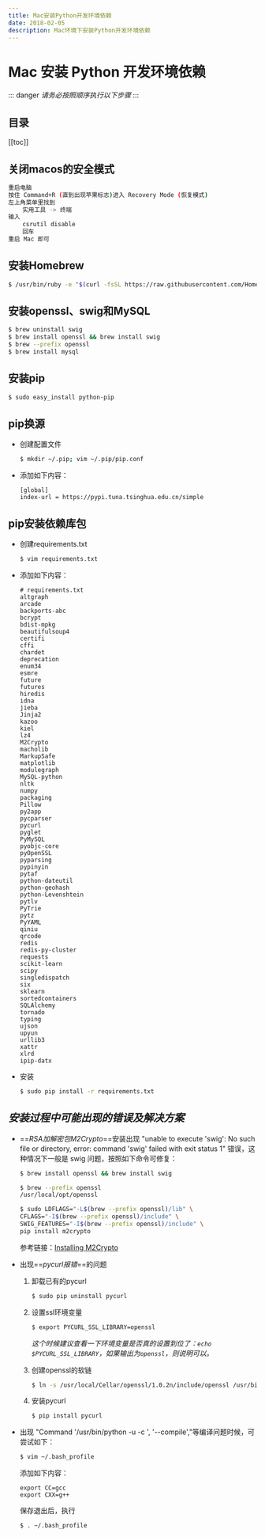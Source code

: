 ```yaml
---
title: Mac安装Python开发环境依赖
date: 2018-02-05
description: Mac环境下安装Python开发环境依赖
---
```


# Mac 安装 Python 开发环境依赖

::: danger
*请务必按照顺序执行以下步骤*
:::

## 目录

[[toc]]

## 关闭macos的安全模式

```bash
重启电脑
按住 Command+R (直到出现苹果标志)进入 Recovery Mode (恢复模式)
左上角菜单里找到
    实用工具 -> 终端
输入
    csrutil disable
    回车
重启 Mac 即可
```


## 安装Homebrew

```bash
$ /usr/bin/ruby -e "$(curl -fsSL https://raw.githubusercontent.com/Homebrew/install/master/install)"
```


## 安装openssl、swig和MySQL

```bash
$ brew uninstall swig
$ brew install openssl && brew install swig
$ brew --prefix openssl
$ brew install mysql
```


## 安装pip

```bash
$ sudo easy_install python-pip
```


## pip换源

- 创建配置文件

    ```bash
    $ mkdir ~/.pip; vim ~/.pip/pip.conf
    ```

- 添加如下内容：

    ```
    [global]
    index-url = https://pypi.tuna.tsinghua.edu.cn/simple
    ```


## pip安装依赖库包

- 创建requirements.txt

    ```bash
    $ vim requirements.txt
    ```

- 添加如下内容：

    ```
    # requirements.txt
    altgraph
    arcade
    backports-abc
    bcrypt
    bdist-mpkg
    beautifulsoup4
    certifi
    cffi
    chardet
    deprecation
    enum34
    esmre
    future
    futures
    hiredis
    idna
    jieba
    Jinja2
    kazoo
    kiel
    lz4
    M2Crypto
    macholib
    MarkupSafe
    matplotlib
    modulegraph
    MySQL-python
    nltk
    numpy
    packaging
    Pillow
    py2app
    pycparser
    pycurl
    pyglet
    PyMySQL
    pyobjc-core
    pyOpenSSL
    pyparsing
    pypinyin
    pytaf
    python-dateutil
    python-geohash
    python-Levenshtein
    pytlv
    PyTrie
    pytz
    PyYAML
    qiniu
    qrcode
    redis
    redis-py-cluster
    requests
    scikit-learn
    scipy
    singledispatch
    six
    sklearn
    sortedcontainers
    SQLAlchemy
    tornado
    typing
    ujson
    upyun
    urllib3
    xattr
    xlrd
    ipip-datx
    ```

- 安装

    ```bash
    $ sudo pip install -r requirements.txt
    ```

## *安装过程中可能出现的错误及解决方案*

- ==*RSA加解密包M2Crypto*==安装出现 "unable to execute 'swig': No such file or directory, error: command 'swig' failed with exit status 1" 错误，这种情况下一般是 swig 问题，按照如下命令可修复：

    ```bash
    $ brew install openssl && brew install swig

    $ brew --prefix openssl
    /usr/local/opt/openssl

    $ sudo LDFLAGS="-L$(brew --prefix openssl)/lib" \
    CFLAGS="-I$(brew --prefix openssl)/include" \
    SWIG_FEATURES="-I$(brew --prefix openssl)/include" \
    pip install m2crypto
    ```

    参考链接：[Installing M2Crypto](https://gitlab.com/m2crypto/m2crypto/blob/master/INSTALL.rst#macosx)

- 出现==*pycurl报错*==的问题

    1. 卸载已有的pycurl

        ```bash
        $ sudo pip uninstall pycurl
        ```

    2. 设置ssl环境变量

        ```bash
        $ export PYCURL_SSL_LIBRARY=openssl
        ```

        *这个时候建议查看一下环境变量是否真的设置到位了：`echo $PYCURL_SSL_LIBRARY`，如果输出为`openssl`，则说明可以。*

    3. 创建openssl的软链

        ```bash
        $ ln -s /usr/local/Cellar/openssl/1.0.2n/include/openssl /usr/bin/openssl
        ```

    4. 安装pycurl

        ```bash
        $ pip install pycurl
        ```

- 出现 "Command '/usr/bin/python -u -c ', '--compile',"等编译问题时候，可尝试如下：

    ```bash
    $ vim ~/.bash_profile
    ```

    添加如下内容：

    ```
    export CC=gcc
    export CXX=g++
    ```

    保存退出后，执行

    ```bash
    $ . ~/.bash_profile
    ```
